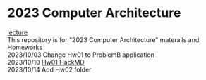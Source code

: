 # 2023 Computer Architecture
[lecture](http://wiki.csie.ncku.edu.tw/arch/schedule)   
This repository is for "2023 Computer Architecture" materails and Homeworks  
2023/10/03 Change Hw01 to ProblemB application  
2023/10/10 [Hw01 HackMD](https://hackmd.io/0mgg4bxaQpi3AnzZ78uLHA?vie)  
2023/10/14 Add Hw02 folder
